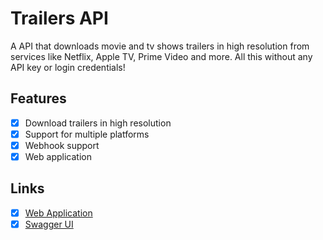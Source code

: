 # Trailers API

A API that downloads movie and tv shows trailers in high resolution from
services like Netflix, Apple TV, Prime Video and more. All this without any API
key or login credentials!

## Features

- [x] Download trailers in high resolution
- [x] Support for multiple platforms
- [x] Webhook support
- [x] Web application

## Links

- [X] [Web Application](https://trailersdownload.download)
- [x] [Swagger UI](https://api.trailersdownload.download/docs)
